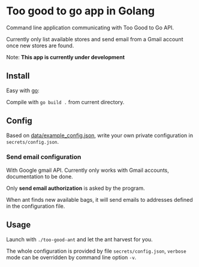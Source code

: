 # Too good to go app in Golang

Command line application communicating with Too Good to Go API.

Currently only list available stores and send email from a Gmail account once new stores are found.

Note: **This app is currently under development**

## Install

Easy with [go](https://go.dev/dl/):

Compile with `go build .` from current directory.

## Config

Based on [data/example_config.json](data/example_config.json), write your own private configuration in `secrets/config.json`.

### Send email configuration

With Google gmail API. Currently only works with Gmail accounts, documentation to be done.

Only **send email authorization** is asked by the program.

When ant finds new available bags, it will send emails to addresses defined in the configuration file.

## Usage

Launch with `./too-good-ant` and let the ant harvest for you.

The whole configuration is provided by file `secrets/config.json`, `verbose` mode can be overridden by command line option `-v`.
